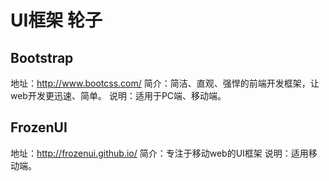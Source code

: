 # UI框架 轮子

## Bootstrap
地址：http://www.bootcss.com/
简介：简洁、直观、强悍的前端开发框架，让web开发更迅速、简单。
说明：适用于PC端、移动端。

## FrozenUI
地址：http://frozenui.github.io/
简介：专注于移动web的UI框架
说明：适用移动端。